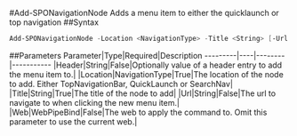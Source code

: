 #Add-SPONavigationNode
Adds a menu item to either the quicklaunch or top navigation
##Syntax
```powershell
Add-SPONavigationNode -Location <NavigationType> -Title <String> [-Url <String>] [-Header <String>] [-Web <WebPipeBind>]
```


##Parameters
Parameter|Type|Required|Description
---------|----|--------|-----------
|Header|String|False|Optionally value of a header entry to add the menu item to.|
|Location|NavigationType|True|The location of the node to add. Either TopNavigationBar, QuickLaunch or SearchNav|
|Title|String|True|The title of the node to add|
|Url|String|False|The url to navigate to when clicking the new menu item.|
|Web|WebPipeBind|False|The web to apply the command to. Omit this parameter to use the current web.|
